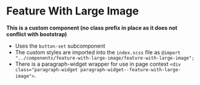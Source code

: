 # Feature With Large Image

**This is a custom component (no class prefix in place as it does not conflict with bootstrap)**

- Uses the `button-set` subcomponent
- The custom styles are imported into the `index.scss` file as `@import "../components/feature-with-large-image/feature-with-large-image";`
- There is a paragraph-widget wrapper for use in page context `<div class="paragraph-widget paragraph-widget--feature-with-large-image">`.
